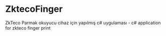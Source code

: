 # ZktecoFinger
ZkTeco Parmak okuyucu cihaz için yapılmış c# uygulaması -  c# application for zkteco finger print
